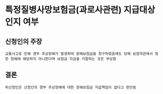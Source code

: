 # 특정질병사망보험금(과로사관련) 지급대상인지 여부

## 신청인의 주장

    교통사고로 인해 경부 추상장해가 발생하여 장해보험금을 청구하였음에도 당해 보험약관에서 정한 장해에 해당하지 아니한다며 보험금 지급을 거절하는 것은 부당함

## 결론

    피신청인은 신청인의 경부 추상장해에 대한 장해보험금 지급책임이 없다고 판단됨

